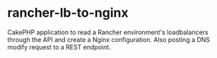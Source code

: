 # rancher-lb-to-nginx
CakePHP application to read a Rancher environment's  loadbalancers through the API and create a Nginx configuration. Also posting a DNS modify request to a REST endpoint.
